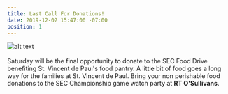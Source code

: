```yaml
---
title: Last Call For Donations!
date: 2019-12-02 15:47:00 -07:00
position: 1
---
```


![alt text](https://lsu-phoenix-alumni.github.io/assets/img/FoodDrive.jpg)  
<br>
Saturday will be the final opportunity to donate to the SEC Food Drive benefiting St. Vincent de Paul's food pantry. A little bit of food goes a long way for the families at St. Vincent de Paul. Bring your non perishable food donations to the SEC Championship game watch party at **RT O'Sullivans**.    